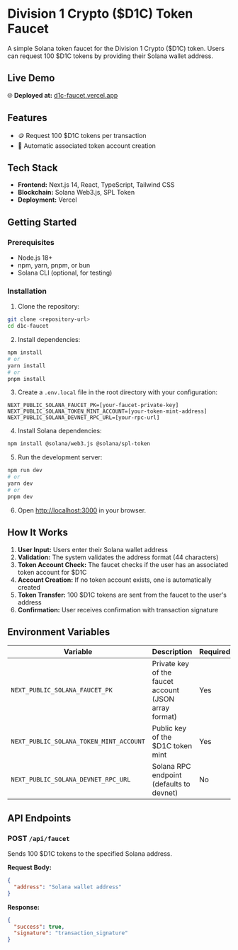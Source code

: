 # Division 1 Crypto ($D1C) Token Faucet

A simple Solana token faucet for the Division 1 Crypto ($D1C) token. Users can request 100 $D1C tokens by providing their Solana wallet address.

## Live Demo

🌐 **Deployed at:** [d1c-faucet.vercel.app](https://d1c-faucet.vercel.app)

## Features

- 🪙 Request 100 $D1C tokens per transaction
- 🔐 Automatic associated token account creation

## Tech Stack

- **Frontend:** Next.js 14, React, TypeScript, Tailwind CSS
- **Blockchain:** Solana Web3.js, SPL Token
- **Deployment:** Vercel

## Getting Started

### Prerequisites

- Node.js 18+ 
- npm, yarn, pnpm, or bun
- Solana CLI (optional, for testing)

### Installation

1. Clone the repository:
```bash
git clone <repository-url>
cd d1c-faucet
```

2. Install dependencies:
```bash
npm install
# or
yarn install
# or
pnpm install
```

3. Create a `.env.local` file in the root directory with your configuration:
```env
NEXT_PUBLIC_SOLANA_FAUCET_PK=[your-faucet-private-key]
NEXT_PUBLIC_SOLANA_TOKEN_MINT_ACCOUNT=[your-token-mint-address]
NEXT_PUBLIC_SOLANA_DEVNET_RPC_URL=[your-rpc-url]
```

4. Install Solana dependencies:
```bash
npm install @solana/web3.js @solana/spl-token
```

5. Run the development server:
```bash
npm run dev
# or
yarn dev
# or
pnpm dev
```

6. Open [http://localhost:3000](http://localhost:3000) in your browser.

## How It Works

1. **User Input:** Users enter their Solana wallet address
2. **Validation:** The system validates the address format (44 characters)
3. **Token Account Check:** The faucet checks if the user has an associated token account for $D1C
4. **Account Creation:** If no token account exists, one is automatically created
5. **Token Transfer:** 100 $D1C tokens are sent from the faucet to the user's address
6. **Confirmation:** User receives confirmation with transaction signature

## Environment Variables

| Variable | Description | Required |
|----------|-------------|----------|
| `NEXT_PUBLIC_SOLANA_FAUCET_PK` | Private key of the faucet account (JSON array format) | Yes |
| `NEXT_PUBLIC_SOLANA_TOKEN_MINT_ACCOUNT` | Public key of the $D1C token mint | Yes |
| `NEXT_PUBLIC_SOLANA_DEVNET_RPC_URL` | Solana RPC endpoint (defaults to devnet) | No |

## API Endpoints

### POST `/api/faucet`

Sends 100 $D1C tokens to the specified Solana address.

**Request Body:**
```json
{
  "address": "Solana wallet address"
}
```

**Response:**
```json
{
  "success": true,
  "signature": "transaction_signature"
}
```
